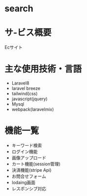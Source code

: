 # search

# サ-ビス概要
Ecサイト

# 主な使用技術・言語

- Laravel8
 - laravel breeze
 - tailwind(css)
- javascript(jquery)
- Mysql
- webpack(laravelmix)

# 機能一覧
  - キーワード検索
  - ログイン機能
  - 画像アップロード
  - カート機能(session管理)
  - 決済機能(stripe Api)
  - お問合せフォーム
  - lodaing画面
  - レスポンシブ対応
